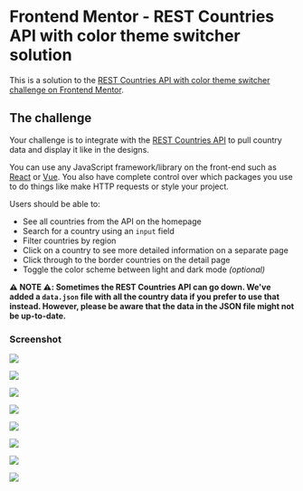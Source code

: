 # Frontend Mentor - REST Countries API with color theme switcher solution

This is a solution to the [REST Countries API with color theme switcher challenge on Frontend Mentor](https://www.frontendmentor.io/challenges/rest-countries-api-with-color-theme-switcher-5cacc469fec04111f7b848ca).

## The challenge

Your challenge is to integrate with the [REST Countries API](https://restcountries.com) to pull country data and display it like in the designs.

You can use any JavaScript framework/library on the front-end such as [React](https://reactjs.org) or [Vue](https://vuejs.org). You also have complete control over which packages you use to do things like make HTTP requests or style your project.

Users should be able to:

- See all countries from the API on the homepage
- Search for a country using an `input` field
- Filter countries by region
- Click on a country to see more detailed information on a separate page
- Click through to the border countries on the detail page
- Toggle the color scheme between light and dark mode _(optional)_

**⚠️ NOTE ⚠️: Sometimes the REST Countries API can go down. We've added a `data.json` file with all the country data if you prefer to use that instead. However, please be aware that the data in the JSON file might not be up-to-date.**

### Screenshot

![](./screenshots/rest-countries-api-with-color-theme-switcher-final-product-light.jpg)

![](./screenshots/rest-countries-api-with-color-theme-switcher-final-product-dark.jpg)

![](./screenshots/rest-countries-api-with-color-theme-switcher-details-light.jpg)

![](./screenshots/rest-countries-api-with-color-theme-switcher-details-dark.jpg)

![](./screenshots/rest-countries-api-with-color-theme-switcher-home-light-mobile.jpg)

![](./screenshots/rest-countries-api-with-color-theme-switcher-home-dark-mobile.jpg)

![](./screenshots/rest-countries-api-with-color-theme-switcher-details-light-mobile.jpg)

![](./screenshots/rest-countries-api-with-color-theme-switcher-details-dark-mobile.jpg)
